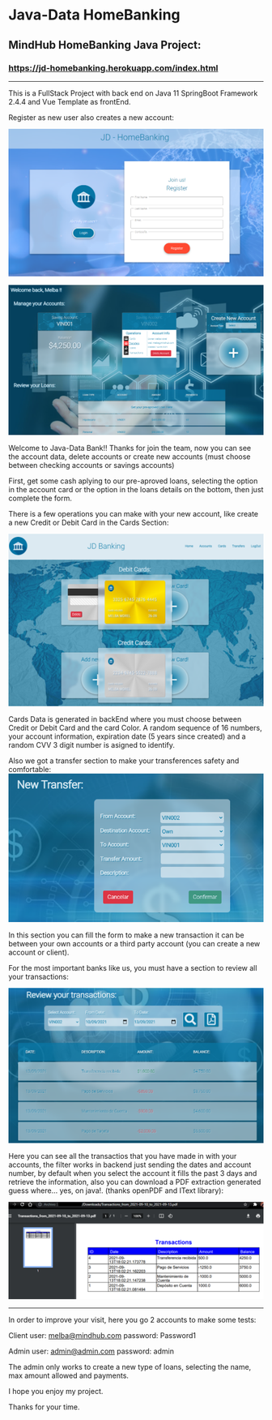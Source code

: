# Java-Data HomeBanking

## MindHub HomeBanking Java Project: 
### https://jd-homebanking.herokuapp.com/index.html

***

This is a FullStack Project with back end on Java 11 SpringBoot Framework 2.4.4 and Vue Template as frontEnd.

Register as new user also creates a new account:

![Register](https://github.com/paaherre/homebanking/blob/main/src/main/resources/static/img/readme/register.png?raw=true)

![Accounts](https://github.com/paaherre/homebanking/blob/main/src/main/resources/static/img/readme/accounts.png?raw=true)

Welcome to Java-Data Bank!!
Thanks for join the team, now you can see the account data, delete accounts or create new accounts (must choose between checking accounts or savings accounts)

First, get some cash aplying to our pre-aproved loans, selecting the option in the account card or the option in the loans details on the bottom, then just complete the form.

There is a few operations you can make with your new account, like create a new Credit or Debit Card in the Cards Section:

![Cards](https://github.com/paaherre/homebanking/blob/main/src/main/resources/static/img/readme/cards.png?raw=true)

Cards Data is generated in backEnd where you must choose between Credit or Debit Card and the card Color. A random sequence of 16 numbers, your account information, expiration date (5 years since created) and a random CVV 3 digit number is asigned to identify.

Also we got a transfer section to make your transferences safety and comfortable:
![Transfer](https://github.com/paaherre/homebanking/blob/main/src/main/resources/static/img/readme/transfer.png?raw=true)

In this section you can fill the form to make a new transaction it can be between your own accounts or a third party account (you can create a new account or client).

For the most important banks like us, you must have a section to review all your transactions:

![Transaction](https://github.com/paaherre/homebanking/blob/main/src/main/resources/static/img/readme/transaction.png?raw=true)

Here you can see all the transactios that you have made in with your accounts, the filter works in backend just sending the dates and account number, by default when you select the account it fills the past 3 days and retrieve the information, also you can download a PDF extraction generated guess where... yes, on java!. (thanks openPDF and IText library):

![PDF](https://github.com/paaherre/homebanking/blob/main/src/main/resources/static/img/readme/pdf.png?raw=true)

***

In order to improve your visit, here you go 2 accounts to make some tests:

Client
user: melba@mindhub.com
password: Password1

Admin
user: admin@admin.com
password: admin

The admin only works to create a new type of loans, selecting the name, max amount allowed and payments.

I hope you enjoy my project.

Thanks for your time.
